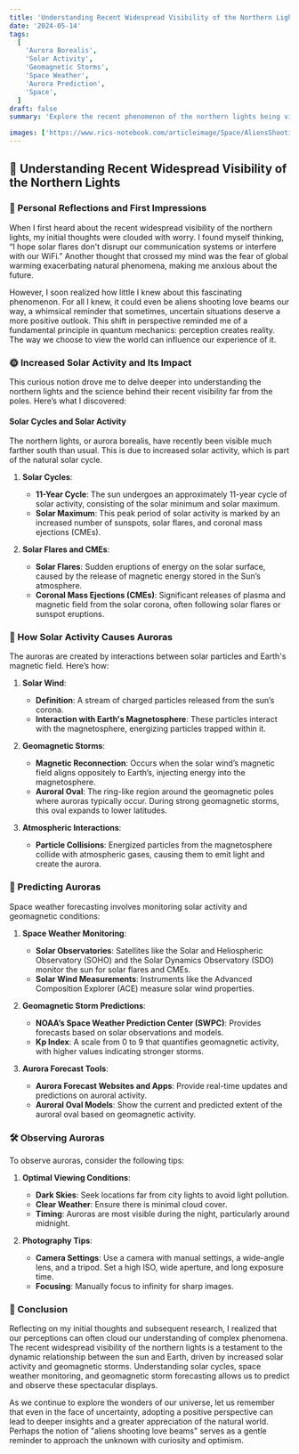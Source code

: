 ```yaml
---
title: 'Understanding Recent Widespread Visibility of the Northern Lights'
date: '2024-05-14'
tags:
  [
    'Aurora Borealis',
    'Solar Activity',
    'Geomagnetic Storms',
    'Space Weather',
    'Aurora Prediction',
    'Space',
  ]
draft: false
summary: 'Explore the recent phenomenon of the northern lights being visible far from the poles, driven by increased solar activity and geomagnetic storms. Learn about the science behind solar cycles, space weather forecasting, and how to predict and observe auroras.'

images: ['https://www.rics-notebook.com/articleimage/Space/AliensShootingLoveBeams.png']
---
```


## 🌌 Understanding Recent Widespread Visibility of the Northern Lights

### 🌠 Personal Reflections and First Impressions

When I first heard about the recent widespread visibility of the northern lights, my initial thoughts were clouded with worry. I found myself thinking, “I hope solar flares don't disrupt our communication systems or interfere with our WiFi.” Another thought that crossed my mind was the fear of global warming exacerbating natural phenomena, making me anxious about the future.

However, I soon realized how little I knew about this fascinating phenomenon. For all I knew, it could even be aliens shooting love beams our way, a whimsical reminder that sometimes, uncertain situations deserve a more positive outlook. This shift in perspective reminded me of a fundamental principle in quantum mechanics: perception creates reality. The way we choose to view the world can influence our experience of it.

### 🌞 Increased Solar Activity and Its Impact

This curious notion drove me to delve deeper into understanding the northern lights and the science behind their recent visibility far from the poles. Here’s what I discovered:

#### Solar Cycles and Solar Activity

The northern lights, or aurora borealis, have recently been visible much farther south than usual. This is due to increased solar activity, which is part of the natural solar cycle.

1. **Solar Cycles**:

   - **11-Year Cycle**: The sun undergoes an approximately 11-year cycle of solar activity, consisting of the solar minimum and solar maximum.
   - **Solar Maximum**: This peak period of solar activity is marked by an increased number of sunspots, solar flares, and coronal mass ejections (CMEs).

2. **Solar Flares and CMEs**:
   - **Solar Flares**: Sudden eruptions of energy on the solar surface, caused by the release of magnetic energy stored in the Sun’s atmosphere.
   - **Coronal Mass Ejections (CMEs)**: Significant releases of plasma and magnetic field from the solar corona, often following solar flares or sunspot eruptions.

### 🌠 How Solar Activity Causes Auroras

The auroras are created by interactions between solar particles and Earth's magnetic field. Here’s how:

1. **Solar Wind**:

   - **Definition**: A stream of charged particles released from the sun’s corona.
   - **Interaction with Earth's Magnetosphere**: These particles interact with the magnetosphere, energizing particles trapped within it.

2. **Geomagnetic Storms**:

   - **Magnetic Reconnection**: Occurs when the solar wind’s magnetic field aligns oppositely to Earth’s, injecting energy into the magnetosphere.
   - **Auroral Oval**: The ring-like region around the geomagnetic poles where auroras typically occur. During strong geomagnetic storms, this oval expands to lower latitudes.

3. **Atmospheric Interactions**:
   - **Particle Collisions**: Energized particles from the magnetosphere collide with atmospheric gases, causing them to emit light and create the aurora.

### 🔮 Predicting Auroras

Space weather forecasting involves monitoring solar activity and geomagnetic conditions:

1. **Space Weather Monitoring**:

   - **Solar Observatories**: Satellites like the Solar and Heliospheric Observatory (SOHO) and the Solar Dynamics Observatory (SDO) monitor the sun for solar flares and CMEs.
   - **Solar Wind Measurements**: Instruments like the Advanced Composition Explorer (ACE) measure solar wind properties.

2. **Geomagnetic Storm Predictions**:

   - **NOAA’s Space Weather Prediction Center (SWPC)**: Provides forecasts based on solar observations and models.
   - **Kp Index**: A scale from 0 to 9 that quantifies geomagnetic activity, with higher values indicating stronger storms.

3. **Aurora Forecast Tools**:
   - **Aurora Forecast Websites and Apps**: Provide real-time updates and predictions on auroral activity.
   - **Auroral Oval Models**: Show the current and predicted extent of the auroral oval based on geomagnetic activity.

### 🛠️ Observing Auroras

To observe auroras, consider the following tips:

1. **Optimal Viewing Conditions**:

   - **Dark Skies**: Seek locations far from city lights to avoid light pollution.
   - **Clear Weather**: Ensure there is minimal cloud cover.
   - **Timing**: Auroras are most visible during the night, particularly around midnight.

2. **Photography Tips**:
   - **Camera Settings**: Use a camera with manual settings, a wide-angle lens, and a tripod. Set a high ISO, wide aperture, and long exposure time.
   - **Focusing**: Manually focus to infinity for sharp images.

### 🌌 Conclusion

Reflecting on my initial thoughts and subsequent research, I realized that our perceptions can often cloud our understanding of complex phenomena. The recent widespread visibility of the northern lights is a testament to the dynamic relationship between the sun and Earth, driven by increased solar activity and geomagnetic storms. Understanding solar cycles, space weather monitoring, and geomagnetic storm forecasting allows us to predict and observe these spectacular displays.

As we continue to explore the wonders of our universe, let us remember that even in the face of uncertainty, adopting a positive perspective can lead to deeper insights and a greater appreciation of the natural world. Perhaps the notion of "aliens shooting love beams" serves as a gentle reminder to approach the unknown with curiosity and optimism.
